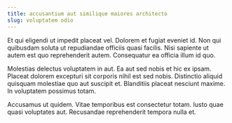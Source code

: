 ```yaml
---
title: accusantium aut similique maiores architecto
slug: voluptatem odio
---
```


Et qui eligendi ut impedit placeat vel. Dolorem et fugiat eveniet id. Non qui quibusdam soluta ut repudiandae officiis quasi facilis. Nisi sapiente ut autem est quo reprehenderit autem. Consequatur ea officia illum id quo.

Molestias delectus voluptatem in aut. Ea aut sed nobis et hic ex ipsam. Placeat dolorem excepturi sit corporis nihil est sed nobis. Distinctio aliquid quisquam molestiae quo aut suscipit et. Blanditiis placeat nesciunt maxime. In voluptatem possimus totam.

Accusamus ut quidem. Vitae temporibus est consectetur totam. Iusto quae quasi voluptates aut. Recusandae reprehenderit tempora nulla et.

